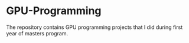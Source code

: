 # GPU-Programming
The repository contains GPU programming projects that I did during first year of masters program.
